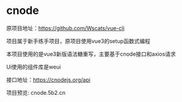 # cnode

原项目地址：https://github.com/Wscats/vue-cli

项目属于新手练手项目，原项目使用vue3的setup函数式编程

本项目使用的是vue3新版语法糖重写，主要基于cnode接口和axios请求

Ui使用的组件库是weui

[cnode]: https://cnodejs.org/

接口地址：https://cnodejs.org/api

项目预览: cnode.5b2.cn


